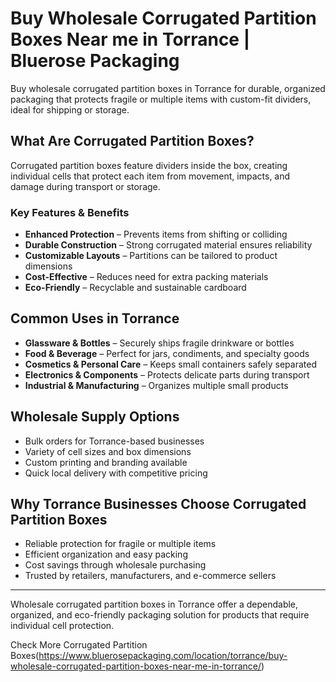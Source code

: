 # Buy Wholesale Corrugated Partition Boxes Near me in Torrance | Bluerose Packaging

Buy wholesale corrugated partition boxes in Torrance for durable, organized packaging that protects fragile or multiple items with custom-fit dividers, ideal for shipping or storage.

## What Are Corrugated Partition Boxes?

Corrugated partition boxes feature dividers inside the box, creating individual cells that protect each item from movement, impacts, and damage during transport or storage.

### Key Features & Benefits

- **Enhanced Protection** – Prevents items from shifting or colliding  
- **Durable Construction** – Strong corrugated material ensures reliability  
- **Customizable Layouts** – Partitions can be tailored to product dimensions  
- **Cost-Effective** – Reduces need for extra packing materials  
- **Eco-Friendly** – Recyclable and sustainable cardboard  

## Common Uses in Torrance

- **Glassware & Bottles** – Securely ships fragile drinkware or bottles  
- **Food & Beverage** – Perfect for jars, condiments, and specialty goods  
- **Cosmetics & Personal Care** – Keeps small containers safely separated  
- **Electronics & Components** – Protects delicate parts during transport  
- **Industrial & Manufacturing** – Organizes multiple small products  

## Wholesale Supply Options

- Bulk orders for Torrance-based businesses  
- Variety of cell sizes and box dimensions  
- Custom printing and branding available  
- Quick local delivery with competitive pricing  

## Why Torrance Businesses Choose Corrugated Partition Boxes

- Reliable protection for fragile or multiple items  
- Efficient organization and easy packing  
- Cost savings through wholesale purchasing  
- Trusted by retailers, manufacturers, and e-commerce sellers  

---

Wholesale corrugated partition boxes in Torrance offer a dependable, organized, and eco-friendly packaging solution for products that require individual cell protection.

Check More Corrugated Partition Boxes(https://www.bluerosepackaging.com/location/torrance/buy-wholesale-corrugated-partition-boxes-near-me-in-torrance/) 
